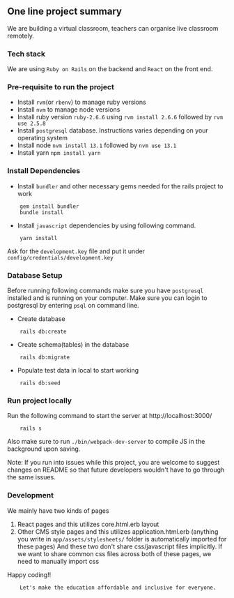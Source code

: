 ## One line project summary
We are building a virtual classroom, teachers can organise live classroom remotely.

### Tech stack
 We are using `Ruby on Rails` on the backend and `React` on the front end.

### Pre-requisite to run the project
* Install `rvm`(or `rbenv`) to manage ruby versions
* Install `nvm` to manage node versions
* Install ruby version `ruby-2.6.6` using `rvm install 2.6.6` followed by `rvm use 2.5.8`
* Install `postgresql` database. Instructions varies depending on your operating system
* Install node `nvm install 13.1` followed by `nvm use 13.1`
* Install yarn `npm install yarn`

### Install Dependencies
* Install `bundler` and other necessary gems needed for the rails project to work 
```
    gem install bundler
    bundle install
```
* Install `javascript` dependencies by using following command.
```
    yarn install
```

Ask for the `development.key` file and put it under `config/credentials/development.key`

### Database Setup
Before running following commands make sure you have `postgresql` installed and is running on your computer.
Make sure you can login to postgresql by entering `psql` on command line.

* Create database
```
    rails db:create
```
* Create schema(tables) in the database
```
    rails db:migrate
```
* Populate test data in local to start working
```
    rails db:seed
```
### Run project locally
Run the following command to start the server at http://localhost:3000/
```
    rails s
```
Also make sure to run `./bin/webpack-dev-server` to compile JS in the background upon saving.

Note: If you run into issues while this project, you are welcome to suggest changes on README so that future developers 
wouldn't have to go through the same issues.

### Development
We mainly have two kinds of pages
1. React pages and this utilizes core.html.erb layout 
2. Other CMS style pages and this utilizes application.html.erb (anything you write in `app/assets/stylesheets/` folder is automatically imported for these pages)
And these two don't share css/javascript files implicitly. If we want to share common css files across both of these pages,
we need to manually import css

Happy coding!! 
```
    Let's make the education affordable and inclusive for everyone.
```
 
